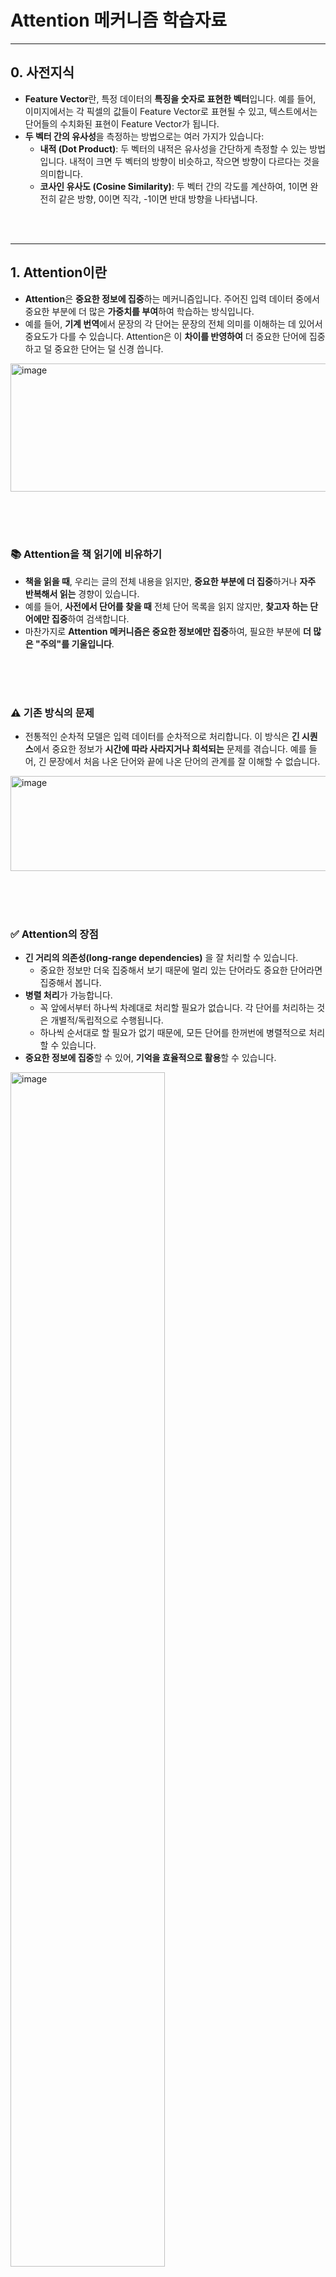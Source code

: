 # Attention 메커니즘 학습자료

---

## 0. 사전지식

- **Feature Vector**란, 특정 데이터의 **특징을 숫자로 표현한 벡터**입니다. 예를 들어, 이미지에서는 각 픽셀의 값들이 Feature Vector로 표현될 수 있고, 텍스트에서는 단어들의 수치화된 표현이 Feature Vector가 됩니다.
- **두 벡터 간의 유사성**을 측정하는 방법으로는 여러 가지가 있습니다:
  - **내적 (Dot Product)**: 두 벡터의 내적은 유사성을 간단하게 측정할 수 있는 방법입니다. 내적이 크면 두 벡터의 방향이 비슷하고, 작으면 방향이 다르다는 것을 의미합니다.
  - **코사인 유사도 (Cosine Similarity)**: 두 벡터 간의 각도를 계산하여, 1이면 완전히 같은 방향, 0이면 직각, -1이면 반대 방향을 나타냅니다.


</br> </br>

---

## 1. Attention이란

- **Attention**은 **중요한 정보에 집중**하는 메커니즘입니다. 주어진 입력 데이터 중에서 중요한 부분에 더 많은 **가중치를 부여**하여 학습하는 방식입니다.
- 예를 들어, **기계 번역**에서 문장의 각 단어는 문장의 전체 의미를 이해하는 데 있어서 중요도가 다를 수 있습니다. Attention은 이 **차이를 반영하여** 더 중요한 단어에 집중하고 덜 중요한 단어는 덜 신경 씁니다.

<img width="802" height="205" alt="image" src="https://github.com/user-attachments/assets/e5828a0c-eec8-4bea-9988-251912b9e2b2" />

</br> </br> </br>

 ### 📚 Attention을 책 읽기에 비유하기
  - **책을 읽을 때**, 우리는 글의 전체 내용을 읽지만, **중요한 부분에 더 집중**하거나 **자주 반복해서 읽는** 경향이 있습니다.
  - 예를 들어, **사전에서 단어를 찾을 때** 전체 단어 목록을 읽지 않지만, **찾고자 하는 단어에만 집중**하여 검색합니다. 
  - 마찬가지로 **Attention 메커니즘은 중요한 정보에만 집중**하여, 필요한 부분에 **더 많은 "주의"를 기울입니다**.

</br> </br> </br>



### ⚠️ 기존 방식의 문제
  - 전통적인 순차적 모델은 입력 데이터를 순차적으로 처리합니다. 이 방식은 **긴 시퀀스**에서 중요한 정보가 **시간에 따라 사라지거나 희석되는** 문제를 겪습니다. 예를 들어, 긴 문장에서 처음 나온 단어와 끝에 나온 단어의 관계를 잘 이해할 수 없습니다.

<img width="867" height="152" alt="image" src="https://github.com/user-attachments/assets/a313bd98-e003-4c80-82d1-92967fcd15a7" />


</br> </br> </br>

### ✅ Attention의 장점
  - **긴 거리의 의존성(long-range dependencies)** 을 잘 처리할 수 있습니다.
    - 중요한 정보만 더욱 집중해서 보기 때문에 멀리 있는 단어라도 중요한 단어라면 집중해서 봅니다.
  - **병렬 처리**가 가능합니다.
    - 꼭 앞에서부터 하나씩 차례대로 처리할 필요가 없습니다. 각 단어를 처리하는 것은 개별적/독립적으로 수행됩니다.
    - 하나씩 순서대로 할 필요가 없기 때문에, 모든 단어를 한꺼번에 병렬적으로 처리할 수 있습니다.
  - **중요한 정보에 집중**할 수 있어, **기억을 효율적으로 활용**할 수 있습니다.

<img width="70%" height="70%" alt="image" src="https://github.com/user-attachments/assets/7def7333-7db0-4f27-9c2f-298b4f63e04f" />

</br> </br> 


### 📊 RNN 과의 비교

- RNN 은 각 단어를 **앞에서부터 하나씩 차례대로** 처리한다.
  - 즉 앞의 단어가 처리되어야, 그 다음 단어를 처리할 수 있다.
- RNN 은 **장기 의존성 문제**가 자주 나타난다.
  - 순차적으로 내부 상태를 업데이트 하면서 각 단어를 처리하기 때문에, 가장 최근에 본 단어는 정보가 많이 남아있지만, 아주 예전에 본 단어는 시간이 갈수록 희미해진다.

<img width="70%" height="70%" alt="image" src="https://github.com/user-attachments/assets/d8a45f47-0c82-4450-bcb5-8f72f4f62293" />

</br> </br>   </br> 

---

## 2. Attention의 구체적인 동작 방식

<img width="381" height="232" alt="image" src="https://github.com/user-attachments/assets/87df9b3d-d6f4-471c-a237-620788edb8fa" />

- Attention 메커니즘의 입력은 크게 **세 가지**로 나눌 수 있습니다:
  1. **Query (Q)**: 우리가 현재 보고 있는 정보. 예를 들어, "번역하고 싶은 단어"가 될 수 있습니다.
  2. **Key (K)**: 다른 데이터의 정보. 예를 들어, 문장을 구성하는 각 단어들이 될 수 있습니다.
  3. **Value (V)**: 실제로 계산에 사용되는 값.

<img width="745" height="326" alt="image" src="https://github.com/user-attachments/assets/58a3565e-e597-4369-8546-5d25cfeb6b7a" />

- Attention은 **Query**와 **Key**의 **유사성**을 계산하여, **Value**에 가중치를 부여합니다. 이때 계산은 보통 **내적**으로 이루어집니다. 유사성이 높은 **Key**에 해당하는 **Value**는 더 큰 가중치를 부여받고, 유사성이 낮은 것은 낮은 가중치를 받습니다.

</br> </br>   </br> 

### 🔍 Attention 차근차근 알아보기


</br> </br>   </br> 

---

## 3. Attention의 종류

- **Self-Attention**: 이는 **자기 자신에 대한 주의**입니다. 예를 들어, 문장 내에서 각 단어가 다른 단어들과 얼마나 관계가 있는지를 계산하여, 각 단어에 주어지는 "주의"의 정도를 결정합니다.


</br> </br>

---

## 3. 파이썬 예시 코드

```python
import torch
import torch.nn.functional as F

# Query, Key, Value 예시
Q = torch.tensor([[1, 0], [0, 1]], dtype=torch.float32)  # Query 벡터
K = torch.tensor([[1, 0], [1, 1]], dtype=torch.float32)  # Key 벡터
V = torch.tensor([[1, 1], [0, 0]], dtype=torch.float32)  # Value 벡터

# Query와 Key의 내적을 계산하여 점수 계산
scores = torch.matmul(Q, K.T)  # Q와 K의 내적
print("Scores:", scores)

# Softmax를 사용하여 가중치 계산
attention_weights = F.softmax(scores, dim=-1)
print("Attention Weights:", attention_weights)

# Attention 가중치를 Value에 곱해 최종 결과 계산
output = torch.matmul(attention_weights, V)
print("Output:", output)
```

이 코드는 self-attention을 계산하는 간단한 예시입니다.

Q, K, V는 각각 Query, Key, Value 벡터를 의미하고, 이들 간의 내적을 통해 어떤 정보에 주의를 기울일지 결정합니다. 

마지막으로 Softmax를 사용하여 가중치를 계산하고, 이를 Value에 곱해 최종 출력을 만듭니다.
